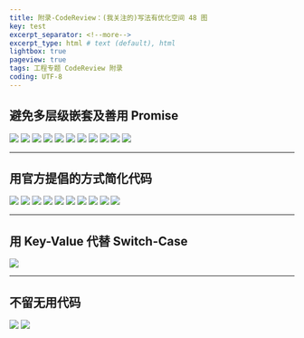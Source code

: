 ```yaml
---
title: 附录-CodeReview：(我关注的)写法有优化空间 48 图
key: test
excerpt_separator: <!--more-->
excerpt_type: html # text (default), html
lightbox: true
pageview: true
tags: 工程专题 CodeReview 附录
coding: UTF-8
---
```

## 避免多层级嵌套及善用 Promise
![](/assets/images/附录/A23ED1D7-A276-4A94-AB77-9458B6EAB60E.png)
![](/assets/images/附录/B6E9978A-667F-461F-94C8-243C8ACA9BEB.png)
![](/assets/images/附录/01E61198-D50E-43E0-A426-EBD64E69EF9C.png)
![](/assets/images/附录/310969A2-F98A-41FD-AEE7-9638E273E2FA.png)
![](/assets/images/附录/9CAE5F99-AF51-49DD-ABCA-FBCC80820BC0.png)
![](/assets/images/附录/21BF8433-86A6-446F-A704-88A8C8A1A6C0.png)
![](/assets/images/附录/1E6B5437-DB4C-4487-B56A-9DB5486D780E.png)
![](/assets/images/附录/0C111866-A5B8-4A0A-979B-65DCE37C2F9D.png)
![](/assets/images/附录/830ADFCA-B5CE-48BC-B435-1D50E6377354.png)
![](/assets/images/附录/377A4917-A60A-4E6D-B3E6-4DB657952712.png)
![](/assets/images/附录/15AFDE88-1F3D-4B8B-89B9-1134EF13DB2D.png)

- - - -

## 用官方提倡的方式简化代码
![](/assets/images/附录/44C4EE6D-83F4-4D6C-BC2A-A2FC77ED94EF.png)
![](/assets/images/附录/4A9F8188-AB5C-4E98-9DBE-C5DCF8BC2961.png)
![](/assets/images/附录/675356EA-B3ED-43F7-9AA5-9C158F51DC4E.png)
![](/assets/images/附录/910602BF-87E8-4126-A8A8-90AFEE00EB4E.png)
![](/assets/images/附录/A2F5F1B6-60DE-432A-8AE9-2B0CFFA56B48.png)
![](/assets/images/附录/39F6D3F4-03C2-4DC7-8661-F8F1816F0780.png)
![](/assets/images/附录/F0B60673-EEDE-4761-82E9-6D7C449C6C0D.png)
![](/assets/images/附录/E684B842-CCCF-48CA-9ABB-1FE57F75D933.png)
![](/assets/images/附录/F8823664-46F4-4C2D-A876-DE008A4BF091.png)
![](/assets/images/附录/232195A5-1469-4F29-A9BF-581C6AD6EAB3.png)


- - - -

## 用 Key-Value 代替 Switch-Case
![](/assets/images/附录/032DC3CF-9A3C-45E3-8841-DFF29DF7B50A.png)


- - - -

## 不留无用代码
![](/assets/images/附录/58760B62-7B18-46EA-9B02-38C8404A1B7D.png)
![](/assets/images/附录/D8924687-EC75-40D2-9CE1-966AC2AEB9F4.png)


